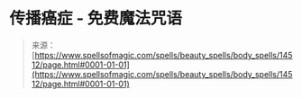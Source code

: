 <!--yml

category: 未分类

date: 2024-06-12 18:53:28

-->

# 传播癌症 - 免费魔法咒语

> 来源：[https://www.spellsofmagic.com/spells/beauty_spells/body_spells/14512/page.html#0001-01-01](https://www.spellsofmagic.com/spells/beauty_spells/body_spells/14512/page.html#0001-01-01)
